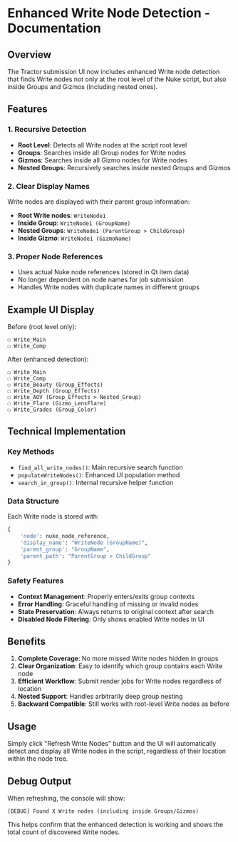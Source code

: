 # Enhanced Write Node Detection - Documentation

## Overview
The Tractor submission UI now includes enhanced Write node detection that finds Write nodes not only at the root level of the Nuke script, but also inside Groups and Gizmos (including nested ones).

## Features

### 1. Recursive Detection
- **Root Level**: Detects all Write nodes at the script root level
- **Groups**: Searches inside all Group nodes for Write nodes  
- **Gizmos**: Searches inside all Gizmo nodes for Write nodes
- **Nested Groups**: Recursively searches inside nested Groups and Gizmos

### 2. Clear Display Names
Write nodes are displayed with their parent group information:
- **Root Write nodes**: `WriteNode1`
- **Inside Group**: `WriteNode1 (GroupName)`
- **Nested Groups**: `WriteNode1 (ParentGroup > ChildGroup)`
- **Inside Gizmo**: `WriteNode1 (GizmoName)`

### 3. Proper Node References
- Uses actual Nuke node references (stored in Qt item data)
- No longer dependent on node names for job submission
- Handles Write nodes with duplicate names in different groups

## Example UI Display

Before (root level only):
```
☐ Write_Main
☐ Write_Comp
```

After (enhanced detection):
```
☐ Write_Main
☐ Write_Comp
☐ Write_Beauty (Group_Effects)
☐ Write_Depth (Group_Effects)
☐ Write_AOV (Group_Effects > Nested_Group)
☐ Write_Flare (Gizmo_LensFlare)
☐ Write_Grades (Group_Color)
```

## Technical Implementation

### Key Methods
- `find_all_write_nodes()`: Main recursive search function
- `populateWriteNodes()`: Enhanced UI population method
- `search_in_group()`: Internal recursive helper function

### Data Structure
Each Write node is stored with:
```python
{
    'node': nuke_node_reference,
    'display_name': "WriteNode (GroupName)",
    'parent_group': "GroupName",
    'parent_path': "ParentGroup > ChildGroup"
}
```

### Safety Features
- **Context Management**: Properly enters/exits group contexts
- **Error Handling**: Graceful handling of missing or invalid nodes
- **State Preservation**: Always returns to original context after search
- **Disabled Node Filtering**: Only shows enabled Write nodes in UI

## Benefits

1. **Complete Coverage**: No more missed Write nodes hidden in groups
2. **Clear Organization**: Easy to identify which group contains each Write node
3. **Efficient Workflow**: Submit render jobs for Write nodes regardless of location
4. **Nested Support**: Handles arbitrarily deep group nesting
5. **Backward Compatible**: Still works with root-level Write nodes as before

## Usage
Simply click "Refresh Write Nodes" button and the UI will automatically detect and display all Write nodes in the script, regardless of their location within the node tree.

## Debug Output
When refreshing, the console will show:
```
[DEBUG] Found X Write nodes (including inside Groups/Gizmos)
```

This helps confirm that the enhanced detection is working and shows the total count of discovered Write nodes.
